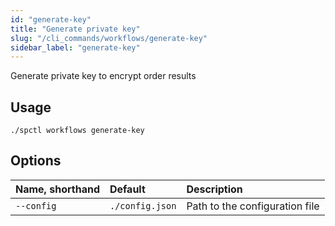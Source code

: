 ```yaml
---
id: "generate-key"
title: "Generate private key"
slug: "/cli_commands/workflows/generate-key"
sidebar_label: "generate-key"
---
```


Generate private key to encrypt order results

## Usage

```
./spctl workflows generate-key
```

## Options

|**Name, shorthand**|**Default**|**Description**|
| :- | :- | :- |
|`--config`|`./config.json`|Path to the configuration file|
